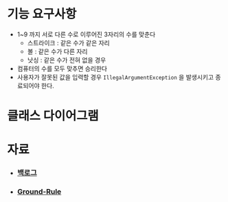 # 기능 요구사항

- 1~9 까지 서로 다른 수로 이루어진 3자리의 수를 맞춘다
  - 스트라이크 : 같은 수가 같은 자리
  - 볼 : 같은 수가 다른 자리
  - 낫싱 : 같은 수가 전혀 없을 경우
- 컴퓨터의 수를 모두 맞추면 승리한다
- 사용자가 잘못된 값을 입력할 경우 `IllegalArgumentException` 을 발생시키고 종료되어야 한다.

# 클래스 다이어그램

# 자료

- ### [백로그](https://github.com/dhslrl321)
- ### [Ground-Rule](https://github.com/dhslrl321)


